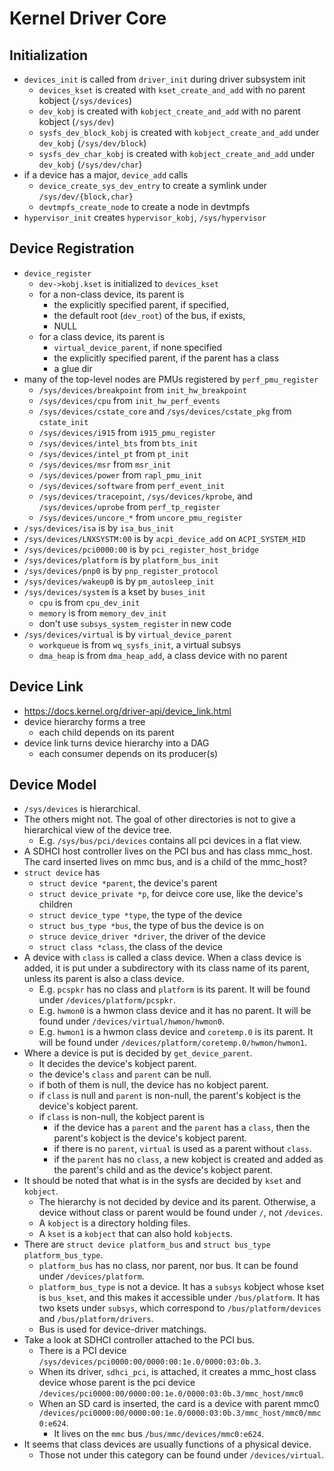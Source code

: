 Kernel Driver Core
==================

## Initialization

- `devices_init` is called from `driver_init` during driver subsystem init
  - `devices_kset` is created with `kset_create_and_add` with no parent
    kobject (`/sys/devices`)
  - `dev_kobj` is created with `kobject_create_and_add` with no parent kobject
    (`/sys/dev`)
  - `sysfs_dev_block_kobj` is created with `kobject_create_and_add` under
    `dev_kobj` (`/sys/dev/block`)
  - `sysfs_dev_char_kobj` is created with `kobject_create_and_add` under
    `dev_kobj` (`/sys/dev/char`)
- if a device has a major, `device_add` calls
  - `device_create_sys_dev_entry` to create a symlink under
    `/sys/dev/{block,char}`
  - `devtmpfs_create_node` to create a node in devtmpfs
- `hypervisor_init` creates `hypervisor_kobj`, `/sys/hypervisor`

## Device Registration

- `device_register`
  - `dev->kobj.kset` is initialized to `devices_kset`
  - for a non-class device, its parent is
    - the explicitly specified parent, if specified,
    - the default root (`dev_root`) of the bus, if exists,
    - NULL
  - for a class device, its parent is
    - `virtual_device_parent`, if none specified
    - the explicitly specified parent, if the parent has a class
    - a glue dir
- many of the top-level nodes are PMUs registered by `perf_pmu_register`
  - `/sys/devices/breakpoint` from `init_hw_breakpoint`
  - `/sys/devices/cpu` from `init_hw_perf_events`
  - `/sys/devices/cstate_core` and `/sys/devices/cstate_pkg` from
    `cstate_init`
  - `/sys/devices/i915` from `i915_pmu_register`
  - `/sys/devices/intel_bts` from `bts_init`
  - `/sys/devices/intel_pt` from `pt_init`
  - `/sys/devices/msr` from `msr_init`
  - `/sys/devices/power` from `rapl_pmu_init`
  - `/sys/devices/software` from `perf_event_init`
  - `/sys/devices/tracepoint`, `/sys/devices/kprobe`, and
    `/sys/devices/uprobe` from `perf_tp_register`
  - `/sys/devices/uncore_*` from `uncore_pmu_register`
- `/sys/devices/isa` is by `isa_bus_init`
- `/sys/devices/LNXSYSTM:00` is by `acpi_device_add` on `ACPI_SYSTEM_HID`
- `/sys/devices/pci0000:00` is by `pci_register_host_bridge`
- `/sys/devices/platform` is by `platform_bus_init`
- `/sys/devices/pnp0` is by `pnp_register_protocol`
- `/sys/devices/wakeup0` is by `pm_autosleep_init`
- `/sys/devices/system` is a kset by `buses_init`
  - `cpu` is from `cpu_dev_init`
  - `memory` is from `memory_dev_init`
  - don't use `subsys_system_register` in new code
- `/sys/devices/virtual` is by `virtual_device_parent`
  - `workqueue` is from `wq_sysfs_init`, a virtual subsys
  - `dma_heap` is from `dma_heap_add`, a class device with no parent

## Device Link

- <https://docs.kernel.org/driver-api/device_link.html>
- device hierarchy forms a tree
  - each child depends on its parent
- device link turns device hierarchy into a DAG
  - each consumer depends on its producer(s)

## Device Model

- `/sys/devices` is hierarchical.
- The others might not.  The goal of other directories is not to give a
  hierarchical view of the device tree.
  - E.g. `/sys/bus/pci/devices` contains all pci devices in a flat view.
- A SDHCI host controller lives on the PCI bus and has class mmc_host.  The card
  inserted lives on mmc bus, and is a child of the mmc_host?
- `struct device` has
  - `struct device *parent`, the device's parent
  - `struct device_private *p`, for deivce core use, like the device's children
  - `struct device_type *type`, the type of the device
  - `struct bus_type *bus`, the type of bus the device is on
  - `struce device_driver *driver`, the driver of the device
  - `struct class *class`, the class of the device
- A device with `class` is called a class device.  When a class device is
  added, it is put under a subdirectory with its class name of its parent,
  unless its parent is also a class device.
  - E.g. `pcspkr` has no class and `platform` is its parent.  It will be
    found under `/devices/platform/pcspkr`.
  - E.g. `hwmon0` is a hwmon class device and it has no parent.
    It will be found under `/devices/virtual/hwmon/hwmon0`.
  - E.g. `hwmon1` is a hwmon class device and `coretemp.0` is its parent.  It
    will be found under `/devices/platform/coretemp.0/hwmon/hwmon1`.
- Where a device is put is decided by `get_device_parent`.
  - It decides the device's kobject parent.
  - the device's `class` and `parent` can be null.
  - if both of them is null, the device has no kobject parent.
  - if `class` is null and `parent` is non-null, the parent's kobject is the
    device's kobject parent.
  - if `class` is non-null, the kobject parent is
    - if the device has a `parent` and the `parent` has a `class`, then the
      parent's kobject is the device's kobject parent.
    - if there is no `parent`, `virtual` is used as a parent without `class`.
    - if the `parent` has no `class`, a new kobject is created and added as the
      parent's child and as the device's kobject parent.
- It should be noted that what is in the sysfs are decided by `kset` and
  `kobject`.
  - The hierarchy is not decided by device and its parent.  Otherwise, a device
    without class or parent would be found under `/`, not `/devices`.
  - A `kobject` is a directory holding files.
  - A `kset` is a `kobject` that can also hold `kobject`s.
- There are `struct device platform_bus` and `struct bus_type platform_bus_type`.
  - `platform_bus` has no class, nor parent, nor bus.  It can be found under
    `/devices/platform`.
  - `platform_bus_type` is not a device.  It has a `subsys` kobject whose kset
    is `bus_kset`, and this makes it accessible under `/bus/platform`.  It has
    two ksets under `subsys`, which correspond to `/bus/platform/devices` and
    `/bus/platform/drivers`.
  - Bus is used for device-driver matchings.
- Take a look at SDHCI controller attached to the PCI bus.
  - There is a PCI device `/sys/devices/pci0000:00/0000:00:1e.0/0000:03:0b.3`.
  - When its driver, `sdhci_pci`, is attached, it creates a mmc_host class
    device whose parent is the pci device
    `/devices/pci0000:00/0000:00:1e.0/0000:03:0b.3/mmc_host/mmc0`
  - When an SD card is inserted, the card is a device with parent mmc0
    `/devices/pci0000:00/0000:00:1e.0/0000:03:0b.3/mmc_host/mmc0/mmc0:e624`.
    - It lives on the `mmc` bus `/bus/mmc/devices/mmc0:e624`.
- It seems that class devices are usually functions of a physical device.
  - Those not under this category can be found under `/devices/virtual`.
